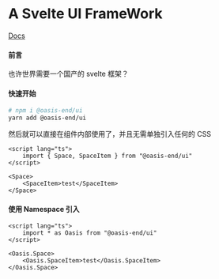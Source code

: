# A Svelte UI FrameWork

[Docs](https://joo1es.github.io/OasisUI/)

#### 前言
也许世界需要一个国产的 svelte 框架？

#### 快速开始

```bash
# npm i @oasis-end/ui
yarn add @oasis-end/ui
```

然后就可以直接在组件内部使用了，并且无需单独引入任何的 CSS

```svelte
<script lang="ts">
    import { Space, SpaceItem } from "@oasis-end/ui"
</script>

<Space>
    <SpaceItem>test</SpaceItem>
</Space>
```

#### 使用 Namespace 引入

```svelte
<script lang="ts">
    import * as Oasis from "@oasis-end/ui"
</script>

<Oasis.Space>
    <Oasis.SpaceItem>test</Oasis.SpaceItem>
</Oasis.Space>
```